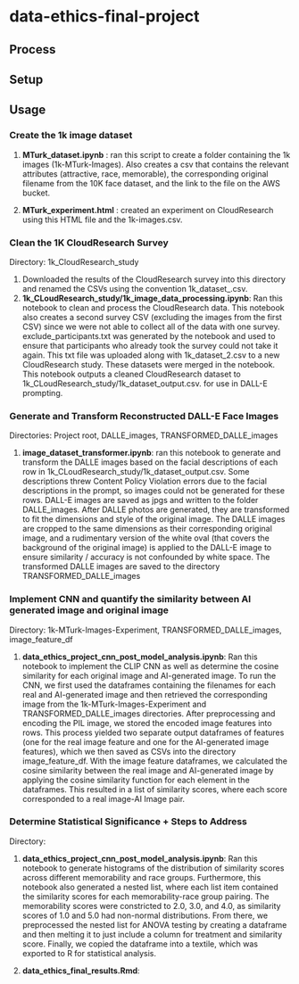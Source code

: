 # data-ethics-final-project

## Process

## Setup 

## Usage

### Create the 1k image dataset 

1. **MTurk_dataset.ipynb** : ran this script to create a folder containing the 1k images (1k-MTurk-Images). Also creates a csv that contains the relevant attributes (attractive, race, memorable), the corresponding original filename from the 10K face dataset, and the link to the file on the AWS bucket. 

2. **MTurk_experiment.html** : created an experiment on CloudResearch using this HTML file and the 1k-images.csv. 

### Clean the 1K CloudResearch Survey 
Directory: 1k_CloudResearch_study

1. Downloaded the results of the CloudResearch survey into this directory and renamed the CSVs using the convention 1k_dataset_<number>.csv. 
2. **1k_CLoudResearch_study/1k_image_data_processing.ipynb**: Ran this notebook to clean and process the CloudResearch data. This notebook also creates a second survey CSV (excluding the images from the first CSV) since we were not able to collect all of the data with one survey. exclude_participants.txt was generated by the notebook and used to ensure that participants who already took the survey could not take it again. This txt file was uploaded along with 1k_dataset_2.csv to a new CloudResearch study. These datasets were merged in the notebook. This notebook outputs a cleaned CloudResearch dataset to 1k_CLoudResearch_study/1k_dataset_output.csv. for use in DALL-E prompting. 

### Generate and Transform Reconstructed DALL-E Face Images
Directories: Project root, DALLE_images, TRANSFORMED_DALLE_images

1. **image_dataset_transformer.ipynb**: ran this notebook to generate and transform the DALLE images based on the facial descriptions of each row in 1k_CLoudResearch_study/1k_dataset_output.csv. Some descriptions threw Content Policy Violation errors due to the facial descriptions in the prompt, so images could not be generated for these rows. DALL-E images are saved as jpgs and written to the folder DALLE_images. After DALLE photos are generated, they are transformed to fit the dimensions and style of the original image. The DALLE images are cropped to the same dimensions as their corresponding original image, and a rudimentary version of the white oval (that covers the background of the original image) is applied to the DALL-E image to ensure similarity / accuracy is not confounded by white space. The transformed DALLE images are saved to the directory TRANSFORMED_DALLE_images

### Implement CNN and quantify the similarity between AI generated image and original image 
Directory: 1k-MTurk-Images-Experiment, TRANSFORMED_DALLE_images, image_feature_df

1. **data_ethics_project_cnn_post_model_analysis.ipynb**: Ran this notebook to implement the CLIP CNN as well as determine the cosine similarity for each original image and AI-generated image. To run the CNN, we first used the dataframes containing the filenames for each real and AI-generated image and then retrieved the corresponding image from the 1k-MTurk-Images-Experiment and TRANSFORMED_DALLE_images directories. After preprocessing and encoding the PIL image, we stored the encoded image features into rows. This process yielded two separate output dataframes of features (one for the real image feature and one for the AI-generated image features), which we then saved as CSVs into the directory image_feature_df. With the image feature dataframes, we calculated the cosine similarity between the real image and AI-generated image by applying the cosine similarity function for each element in the dataframes. This resulted in a list of similarity scores, where each score corresponded to a real image-AI Image pair.

### Determine Statistical Significance + Steps to Address
Directory: 

1. **data_ethics_project_cnn_post_model_analysis.ipynb**: Ran this notebook to generate histograms of the distribution of similarity scores across different memorability and race groups. Furthermore, this notebook also generated a nested list, where each list item contained the similarity scores for each memorability-race group pairing. The memorability scores were constricted to 2.0, 3.0, and 4.0, as similarity scores of 1.0 and 5.0 had non-normal distributions. From there, we preprocessed the nested list for ANOVA testing by creating a dataframe and then melting it to just include a column for treatment and similarity score. Finally, we copied the dataframe into a textile, which was exported to R for statistical analysis.

2. **data_ethics_final_results.Rmd**: 




